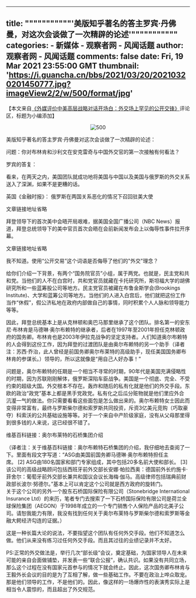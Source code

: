 
---
title: """""""""""'美版知乎著名的答主罗宾·丹佛曼，对这次会谈做了一次精辟的论述'"""""""""""
categories: 
    - 新媒体
    - 观察者网 - 风闻话题
author: 观察者网 - 风闻话题
comments: false
date: Fri, 19 Mar 2021 23:55:00 GMT
thumbnail: 'https://i.guancha.cn/bbs/2021/03/20/20210320201450777.jpg?imageView2/2/w/500/format/jpg'
---

<div>   
<p>【本文来自<a href="https://www.guancha.cn/internation/2021_03_19_584675.shtml">《外媒评价中美高层战略对话开场白：外交场上罕见的公开交锋》</a>评论区，标题为小编添加】</p><p style="text-align:center;"><img src="https://i.guancha.cn/bbs/2021/03/20/20210320201450777.jpg?imageView2/2/w/500/format/jpg" alt="500" referrerpolicy="no-referrer"></p><p>美版知乎著名的答主罗宾·丹佛曼对这次会谈做了一次精辟的论述：</p><p>问题：你对布林肯和沙利文在安克雷奇与中国外交官的第一次接触有何看法？</p><p>罗宾的答复：</p><p>看来，在两天之内，美国团队就成功地将美国与中国以及美国与俄罗斯的外交关系送入了深渊，如果不是更糟的话。</p><p>英国《金融时报》： 俄罗斯在两国关系恶化的情况下召回驻美大使</p><p>文章链接地址省略</p><p>拜登领导下的首次美中会晤开局艰难，据美国全国广播公司（NBC News）报道，拜登总统领导下的美中官员首次会晤在会前新闻发布会上以侮辱性事件拉开序幕。</p><p>文章链接地址省略</p><p>我不知道。使用“公开交易”这个词语是否侮辱了他们的"外交"理念？</p><p>给你们介绍一下背景，有两个“国务院官员”小组，属于两党。也就是，民主党和共和党。当他们的人不在白宫时，共和党官员就藏在卡托研究所，斯坦福大学的胡佛研究所和一些蓝筹股公司等地方。民主党官员被藏在布鲁金斯学会(Brookings Institute)、大学和蓝筹公司等地方。当他们的人进入白宫后，他们就把这份工作当作“休假”，假公济私地在政府内部做自己的事情，同时积累个人人脉和领导能力等等。</p><p>因此，拜登总统基本上是从克林顿和奥巴马那里继承了这个团队。排名第一的安东尼·布林肯是马德琳·奥尔布赖特的继承者，后者在1997年至2001年担任克林顿政府的国务卿。布林肯也是2003年伊拉克战争的坚定支持者。人们知道奥尔布赖特的人会得到这份工作，因为拜登的过渡团队是由奥尔布赖特的另一个助手（译者注：苏西·乔治，此人曾经是前国务卿奥尔布莱特的高级助手，现任美国国务卿布林肯的参谋长。）领导的，所以这就像是“用自己人好办事！”</p><p>问题是，奥尔布赖特的任期是一个相当不寻常的时期，90年代是美国充满侵略性的时期，因为苏联刚刚解体，俄罗斯深陷车臣战争。美国是一个彻底、完全、不受约束的超级大国。外交根本不存在。轰炸和随后的私有化就是他们的外交手段。东欧的政治“政党”基本上都是黑手党政党。私有化之后瓜分赃物就是他们里应外合 沆瀣一气的做法。你只需要看看这些面包是怎么做出来的。奥尔布赖特女士因此而变得非常富有，最终与罗斯柴尔德和索罗斯共同投资，斥资3亿美元竞购（巧取豪夺）科索沃的公共基础设施等等。对于一个来自中产阶级家庭，没有从父母那里得到很多钱的人来说，这已经很不错了。  </p><p>维基百科链接：奥尔布莱特的石桥集团介绍</p><p>（译者注：关于维基百科链接：奥尔布赖特石桥集团的介绍，我仔细地去查阅了一下。里面有段文字写道：“ASG由美国前国务卿马德琳·奥尔布赖特担任主席。 [2] ASG由180名国家和部门专家组成，其中包括20多名前大使和部长。 [3]该公司的高级战略顾问包括西班牙前外交部长安娜·帕拉西奥：德国前外长约施卡·菲舍尔：葡萄牙前外交部长兼共和国议会议长海梅·伽马。高级律师包括瑞典前财政部长波尔·努德尔。”基本上可以肯定这个公司就是西方政府的旋转门。 <br>
 关于这个公司的另外一个股东石桥国际保险有限公司（Stonebridge International Insurance Ltd）的来历，笔者专门去搜索了一下石桥国际保险有限公司是荷兰全球保险集团（AEGON）于1998年成立的一个专门销售个人保险产品的北美子公司。请恕我能力有限，我没有找到任何关于奥尔布莱特与罗斯柴尔德和索罗斯等金融大鳄经济勾连的证据。）</p><p>这是一种长篇大论的说法，不要指望这个团队有任何外交手段。他们不知道怎么做。他们从来没有练习过任何外交手段。而且其过往的业绩记录并不太好。</p><p>PS:正常的外交做法是，举行几次“部长级”会议，奠定基础，为国家领导人在未来可能的亲自会面做铺垫，并发表一些“联合公报”，确认共识。如果没有共同立场，那么这个过程在没有国家元首参与的情况下就会终止。因此，这次国务卿布林肯与王毅外长会议的目的是为了互相了解，做一些基础工作。不要在政治上哗众取宠。那是他们领导的工作，不是他们的。因此，像这样的一场爆炸性的表演秀实际上是相当令人震惊的，而且超出了外交规范。</p><p></p>
  
</div>
            